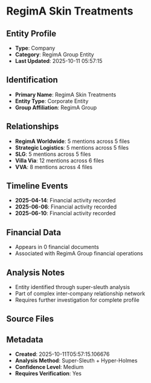 # RegimA Skin Treatments

## Entity Profile
- **Type**: Company
- **Category**: RegimA Group Entity
- **Last Updated**: 2025-10-11 05:57:15

## Identification
- **Primary Name**: RegimA Skin Treatments
- **Entity Type**: Corporate Entity
- **Group Affiliation**: RegimA Group

## Relationships
- **RegimA Worldwide**: 5 mentions across 5 files
- **Strategic Logistics**: 5 mentions across 5 files
- **SLG**: 5 mentions across 5 files
- **Villa Via**: 12 mentions across 6 files
- **VVA**: 8 mentions across 4 files

## Timeline Events
- **2025-04-14**: Financial activity recorded
- **2025-06-06**: Financial activity recorded  
- **2025-06-10**: Financial activity recorded

## Financial Data
- Appears in 0 financial documents
- Associated with RegimA Group financial operations

## Analysis Notes
- Entity identified through super-sleuth analysis
- Part of complex inter-company relationship network
- Requires further investigation for complete profile

## Source Files

## Metadata
- **Created**: 2025-10-11T05:57:15.106676
- **Analysis Method**: Super-Sleuth + Hyper-Holmes
- **Confidence Level**: Medium
- **Requires Verification**: Yes
